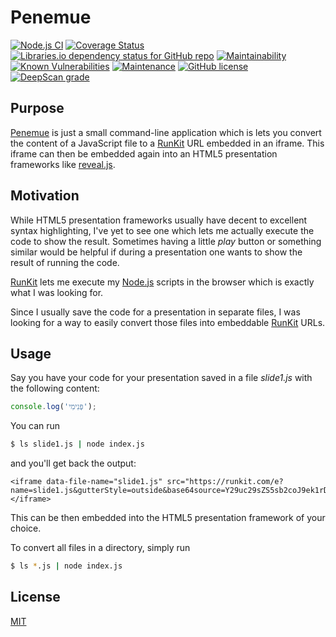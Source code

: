 # Penemue

[![Node.js CI](https://github.com/kyusu/Penemue/workflows/Node.js%20CI/badge.svg)](https://github.com/kyusu/Penemue/actions/workflows/node.js.yml)
[![Coverage Status](https://coveralls.io/repos/github/kyusu/Penemue/badge.svg?branch=master)](https://coveralls.io/github/kyusu/Penemue?branch=master)
[![Libraries.io dependency status for GitHub repo](https://img.shields.io/librariesio/github/kyusu/Penemue)](https://libraries.io/github/kyusu/Penemue)
[![Maintainability](https://api.codeclimate.com/v1/badges/c2b6971343ff284370af/maintainability)](https://codeclimate.com/github/kyusu/Penemue/maintainability)
[![Known Vulnerabilities](https://snyk.io/test/github/kyusu/Penemue/badge.svg)](https://snyk.io/test/github/kyusu/Penemue)
[![Maintenance](https://img.shields.io/badge/Maintained%3F-yes-green.svg)](https://github.com/kyusu/Penemue/graphs/commit-activity)
[![GitHub license](https://img.shields.io/github/license/kyusu/Penemue.svg)](https://github.com/kyusu/Penemue/blob/master/LICENSE)
[![DeepScan grade](https://deepscan.io/api/teams/10488/projects/13333/branches/220794/badge/grade.svg)](https://deepscan.io/dashboard#view=project&tid=10488&pid=13333&bid=220794)



## Purpose
[Penemue](https://en.wikipedia.org/wiki/Penemue) is just a small command-line application which is lets you convert the content of a JavaScript file to a [RunKit](https://runkit.com/) URL embedded in an iframe.
This iframe can then be embedded again into an HTML5 presentation frameworks like [reveal.js](https://revealjs.com).

## Motivation
While HTML5 presentation frameworks usually have decent to excellent syntax highlighting, I've yet to see one which lets me actually execute the code to show the result. Sometimes having a little _play_ button or something similar would be helpful if during a presentation one wants to show the result of running the code.

[RunKit](https://runkit.com/) lets me execute my [Node.js](https://nodejs.org/) scripts in the browser which is exactly what I was looking for.

Since I usually save the code for a presentation in separate files, I was looking for a way to easily convert those files into embeddable [RunKit](https://runkit.com/) URLs.

## Usage

Say you have your code for your presentation saved in a file _slide1.js_ with the following content:
```JavaScript
console.log('פְּנִימִי');
```
You can run
```bash
$ ls slide1.js | node index.js
```
and you'll get back the output:
```
<iframe data-file-name="slide1.js" src="https://runkit.com/e?name=slide1.js&gutterStyle=outside&base64source=Y29uc29sZS5sb2coJ9ek1rDWvNeg1rTXmdee1rTXmScpOwo%3D"></iframe>
```

This can be then embedded into the HTML5 presentation framework of your choice.

To convert all files in a directory, simply run
```bash
$ ls *.js | node index.js
```


## License

  [MIT](LICENSE)
